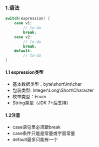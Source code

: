 ### 1.语法
```java
switch(expression) {
    case v1:
        // to-do
        break;
    case v2:
        // to-do
        break;
    default:
        // to-do
}
```
#### 1.1 expression类型
- 基本数据类型：byte\short\int\char
- 包装类型: Integer\Long\Short\Character
- 枚举类型：Enum
- String类型（JDK 7+后支持）

#### 1.2注意
- case语句里必须跟break
- case条件只能是常量或字面常量
- default最多只能有一个

